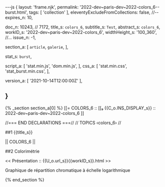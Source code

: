 ---js
{
  layout:    'frame.njk',
  permalink: '2022-dev~paris-dev~2022-colors_6--burst.html',
  tags:      [ 'collection' ],
  eleventyExcludeFromCollections: false,
  //-- expires_n: 10,

  doc_n:      10243,        // 7172,
  title_s:    `colors_6`,
  subtitle_s: `Test`,
  abstract_s: `colors_6`,
  workID_s:   '2022-dev~paris-dev~2022-colors_6',
  widthHeight_s:  '100_360',
  //... issue_n: -1,

  section_a:
  [
    `article`,
    `galerie`,
  ],

  stat_s: `burst`,

  script_a:
  [
    'stat.min.js',
    'dom.min.js',
  ],
  css_a:
  [
    'stat.min.css',
    'stat_burst.min.css',
  ],

  version_a:
  [
    '2021-10-14T12:00:00Z'
  ],

}
---
{% _section section_a[0] %}
[[=  COLORS_6  ::
     [[₉  {{C_o.INS_DISPLAY_s}}  :: 2022-dev~paris-dev~2022-colors_6 ]]

//=== END DECLARATIONS ===//
//  TOPICS
‹colors_6›
//



##1  {{title_s}}

||  COLORS_6  ||




##2  Colorimétrie

<<  Présentation  ::  {{U_o.url_s}}{{workID_s}}.html  >>

Graphique de répartition chromatique à échelle logarithmique

{% end_section %}
